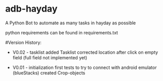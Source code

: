 # adb-hayday

A Python Bot to automate as many tasks in hayday as possible

python requirements can be found in requirements.txt

#Version History:

- V0.02 - tasklist
added Tasklist
corrected location after click on empty field (full field not implemented yet)

- V0.01 - initialization
first tests to try to connect with android emulator (blueStacks)
created Crop-objects
